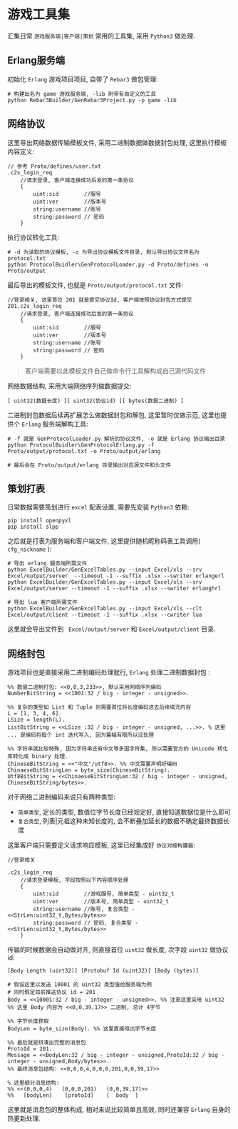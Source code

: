 # 游戏工具集

汇集日常 `游戏服务端|客户端|策划` 常用的工具集, 采用 `Python3` 做处理.

## Erlang服务端

初始化 `Erlang` 游戏项目项目, 自带了 `Rebar3` 做包管理:

```shell
# 构建出名为 game 游戏服务端, -lib 附带有自定义的工具
python Rebar3Builder/GenRebar3Project.py -p game -lib
```

## 网络协议

这里导出网络数据传输模板文件, 采用二进制数据做数据封包处理, 这里执行模板内容定义:

```plain
// 参考 Proto/defines/user.txt
.c2s_login_req
	//请求登录, 客户端连接成功后发的第一条协议
	{
		uint:sid 		//服号
		uint:ver 		//版本号
		string:username //账号
		string:password // 密码
	}
```

执行协议转化工具:

```shell
# -d 为读取的协议模板, -o 为导出协议模板文件目录, 默认导出协议文件名为 protocol.txt
python ProtocolBuidler\GenProtocolLoader.py -d Proto/defines -o Proto/output
```

最后导出的模板文件, 也就是 `Proto/output/protocol.txt` 文件:

```plain
//登录相关, 这里首位 201 就是提交协议Id, 客户端按照协议封包方式提交
201.c2s_login_req
	//请求登录, 客户端连接成功后发的第一条协议
	{
		uint:sid 		//服号
		uint:ver 		//版本号
		string:username //账号
		string:password // 密码
	}
```

> 客户端需要以此模板文件自己做命令行工具解构成自己源代码文件

网络数据结构, 采用大端网络序列做数据提交:

```plain
[ uint32(数据长度) ][ uint32(协议id) ][ bytes(数据二进制) ]
```

二进制封包数据后续再扩展怎么做数据封包和解包, 这里暂时仅做示范, 这里也提供个 `Erlang` 服务端解构工具:

```shell
# -f 就是 GenProtocolLoader.py 解析的协议文件, -o 就是 Erlang 协议输出目录
python ProtocolBuidler\GenProtocolErlang.py -f Proto/output/protocol.txt -o Proto/output/erlang

# 最后会在 Proto/output/erlang 目录输出对应源文件和头文件
```

## 策划打表

日常数据需要策划进行 `excel` 配表设置, 需要先安装 `Python3` 依赖:

```shell
pip install openpyxl
pip install slpp
```

之后就是打表为服务端和客户端文件, 这里提供随机昵称码表工具调用( `cfg_nickname` ):

```shell
# 导出 erlang 服务端所需文件
python ExcelBuilder/GenExcelTables.py --input Excel/xls --srv Excel/output/server  --timeout -1 --suffix .xlsx --swriter erlangerl
python ExcelBuilder/GenExcelTables.py --input Excel/xls --srv Excel/output/server --timeout -1 --suffix .xlsx --swriter erlanghrl

# 导出 lua 客户端所需文件
python ExcelBuilder/GenExcelTables.py --input Excel/xls --clt Excel/output/client --timeout -1 --suffix .xlsx --cwriter lua
```

这里就会导出文件到 ` Excel/output/server` 和 `Excel/output/client` 目录.

## 网络封包

游戏项目也是直接采用二进制编码处理就行, `Erlang` 处理二进制数据封包 :

```plain
%% 数值二进制打包: <<0,0,3,233>>, 默认采用网络序列编码
NumberBitString = <<1001:32 / big - integer - unsigned>>.

%% 复杂的类型如 List 和 Tuple 则需要首位将长度编码进去后续填充内容
L = [1, 3, 4, 6].
LSize = length(L).
ListBitString = <<LSize :32 / big - integer - unsigned, ...>>. % 这里 ... 是编码将每个 int 迭代写入, 因为篇幅有限所以没处理

%% 字符串就比较特殊, 因为字符串还有中文等多国字符集, 所以需要官方的 Unicode 转化库转化成 binary 处理. 
ChineseBitString = <<"中文"/utf8>>. %% 中文需要声明好编码
ChinaeseBitStringLen = byte_size(ChineseBitString).
Utf8BitString = <<ChinaeseBitStringLen:32 / big - integer - unsigned, ChineseBitString/bytes>>.
```

对于网络二进制编码来说只有两种类型:

- `简单类型`, 定长的类型, 数值位字节长度已经规定好, 直接知道数据位是什么即可
- `复合类型`, 列表|元祖这种未知长度的, 会不断叠加延长的数据不确定最终数据长度

这里客户端只需要定义请求响应模板, 这里已经集成好 `协议对接构建器`:

```plain
//登录相关

.c2s_login_req
	//请求登录模板, 字段按照以下内容顺序处理
	{
		uint:sid 		//游戏服号, 简单类型 - uint32_t
		uint:ver 		//版本号, 简单类型 - uint32_t
		string:username //账号, 复合类型 - <<StrLen:uint32_t,Bytes/bytes>>
		string:password // 密码, 复合类型 - <<StrLen:uint32_t,Bytes/bytes>>
	}
```

传输的时候数据会自动做对齐, 则直接首位 `uint32` 做长度, 次字段 `uint32` 做协议id:

```plain
[Body Length (uint32)] [Protobuf Id (uint32)] [Body (bytes)]

# 假设这里以发送 10001 的 uint32 类型值给服务端为例
# 同时假定目前推送协议 id = 201
Body = <<10001:32 / big - integer - unsigned>>. %% 注意这里采用 uint32
%% 这里 Body 内容为 <<0,0,39,17>> 二进制, 总计 4字节

%% 字节长度获取
BodyLen = byte_size(Body). %% 这里直接得出字节长度

%% 最后就是拼凑出完整的消息包
ProtoId = 201.
Message = <<BodyLen:32 / big - integer - unsigned,ProtoId:32 / big - integer - unsigned,Body/bytes>>.
%% 最终消息包结构: <<0,0,0,4,0,0,0,201,0,0,39,17>>

% 这里细分消息结构:
%% <<(0,0,0,4)   (0,0,0,201)   (0,0,39,17)>>
%%   [bodyLen]    [protoId]    [  body  ]  
```

这里就是消息包的整体构成, 相对来说比较简单且高效, 同时还兼容 `Erlang` 自身的热更新处理.




